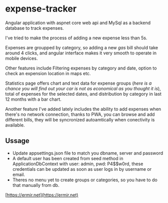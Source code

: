 # expense-tracker
Angular application with aspnet core web api and MySql as a backend database to track expenses.

I've tried to make the process of adding a new expense less than 5s.

Expenses are groupped by category, so adding a new *gas* bill should take around 4 clicks, and angular interface makes it very smooth to operate in mobile devices.

Other features include Filtering expenses by category and date, option to check an expension location in maps etc.

Statistics page offers chart and text data for expense groups (*here is a chance you will find out your car is not as economical as you thought it is*), total of expenses for the selected dates, and distribution by category in last 12 months with a bar chart.

Another feature I've added lately includes the ability to add expenses when there's no network connection, thanks to PWA, you can browse and add different bills, they will be syncronized autoamtically when conectivity is available.


## Ussage
- Update appsettings.json file to match you dbname, server and password
- A default user has been created from seed method in ApplicationDbContext with user: admin, pwd: P4$$w0rd, these credentials can be updated as soon as user logs in by username or email.
- Theres no menu yet to create groups or categories, so you have to do that manually from db.

[https://ermir.net](https://ermir.net)
